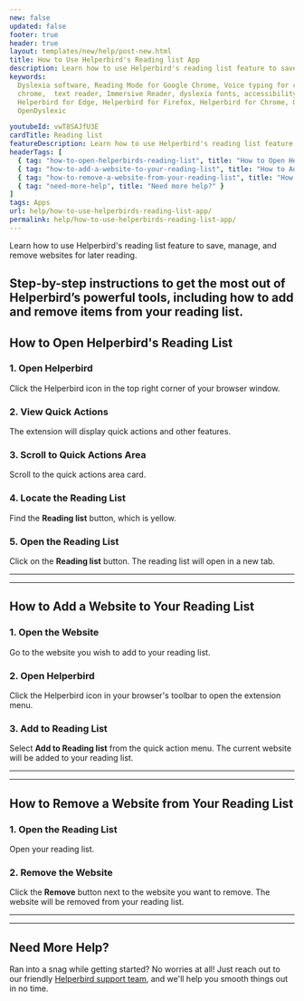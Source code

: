 ```yaml
---
new: false
updated: false
footer: true
header: true
layout: templates/new/help/post-new.html
title: How to Use Helperbird's Reading list App
description: Learn how to use Helperbird's reading list feature to save, manage, and remove websites for later reading. Step-by-step instructions to get the most out of Helperbird’s powerful tools, including how to add and remove items from your reading list.
keywords:
  Dyslexia software, Reading Mode for Google Chrome, Voice typing for chrome, Text to speech for
  chrome,  text reader, Immersive Reader, dyslexia fonts, accessibility software, dyslexia software,
  Helperbird for Edge, Helperbird for Firefox, Helperbird for Chrome, Opendyslexic for Chrome,
  OpenDyslexic

youtubeId: vwT8SAJfU3E
cardTitle: Reading list
featureDescription: Learn how to use Helperbird's reading list feature to save, manage, and remove websites for later reading. Step-by-step instructions to get the most out of Helperbird’s powerful tools, including how to add and remove items from your reading list.
headerTags: [
  { tag: "how-to-open-helperbirds-reading-list", title: "How to Open Helperbird's Reading List" },
  { tag: "how-to-add-a-website-to-your-reading-list", title: "How to Add a Website to Your Reading List" },
  { tag: "how-to-remove-a-website-from-your-reading-list", title: "How to Remove a Website from Your Reading List" },
  { tag: "need-more-help", title: "Need more help?" }
]
tags: Apps
url: help/how-to-use-helperbirds-reading-list-app/
permalink: help/how-to-use-helperbirds-reading-list-app/
---
```


Learn how to use Helperbird's reading list feature to save, manage, and remove websites for later reading. 

Step-by-step instructions to get the most out of Helperbird’s powerful tools, including how to add and remove items from your reading list.
---

## How to Open Helperbird's Reading List

### 1. Open Helperbird

Click the Helperbird icon in the top right corner of your browser window.

### 2. View Quick Actions

The extension will display quick actions and other features.

### 3. Scroll to Quick Actions Area

Scroll to the quick actions area card.

### 4. Locate the Reading List

Find the **Reading list** button, which is yellow.

### 5. Open the Reading List

Click on the **Reading list** button. The reading list will open in a new tab.


---
---

## How to Add a Website to Your Reading List

### 1. Open the Website

Go to the website you wish to add to your reading list.

### 2. Open Helperbird

Click the Helperbird icon in your browser's toolbar to open the extension menu.

### 3. Add to Reading List

Select **Add to Reading list** from the quick action menu. The current website will be added to your reading list.

---
---

## How to Remove a Website from Your Reading List

### 1. Open the Reading List

Open your reading list.

### 2. Remove the Website

Click the **Remove** button next to the website you want to remove. The website will be removed from your reading list.

---
---

## Need More Help?

Ran into a snag while getting started? No worries at all! Just reach out to our friendly [Helperbird support team](/support/), and we'll help you smooth things out in no time.




